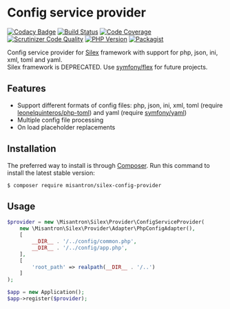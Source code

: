 # Config service provider

[![Codacy Badge](https://api.codacy.com/project/badge/Grade/d0da1b65e553458ab7cea3758e9fd346)](https://app.codacy.com/gh/misantron/silex-config-provider?utm_source=github.com&utm_medium=referral&utm_content=misantron/silex-config-provider&utm_campaign=Badge_Grade)
[![Build Status](http://img.shields.io/travis/com/misantron/silex-config-provider.svg?style=flat-square)](https://travis-ci.com/misantron/silex-config-provider)
[![Code Coverage](https://img.shields.io/scrutinizer/coverage/g/misantron/silex-config-provider.svg?style=flat-square)](https://scrutinizer-ci.com/g/misantron/silex-config-provider)
[![Scrutinizer Code Quality](https://img.shields.io/scrutinizer/g/misantron/silex-config-provider.svg?style=flat-square)](https://scrutinizer-ci.com/g/misantron/silex-config-provider)
[![PHP Version](https://img.shields.io/packagist/php-v/misantron/silex-config-provider.svg?style=flat-square)](https://github.com/misantron/silex-config-provider)
[![Packagist](https://img.shields.io/packagist/v/misantron/silex-config-provider.svg?style=flat-square)](https://packagist.org/packages/misantron/silex-config-provider)

Config service provider for [Silex](http://silex.sensiolabs.org) framework with support for php, json, ini, xml, toml and yaml.  
Silex framework is DEPRECATED. Use [symfony/flex](https://github.com/symfony/flex) for future projects.

## Features

- Support different formats of config files: php, json, ini, xml, toml (require [leonelquinteros/php-toml](https://github.com/leonelquinteros/php-toml)) and yaml (require [symfony/yaml](https://github.com/symfony/yaml))
- Multiple config file processing
- On load placeholder replacements

## Installation

The preferred way to install is through [Composer](https://getcomposer.org).
Run this command to install the latest stable version:

```shell
$ composer require misantron/silex-config-provider
```

## Usage

```php
$provider = new \Misantron\Silex\Provider\ConfigServiceProvider(
    new \Misantron\Silex\Provider\Adapter\PhpConfigAdapter(),
    [
        __DIR__ . '/../config/common.php',
        __DIR__ . '/../config/app.php',
    ],
    [
        'root_path' => realpath(__DIR__ . '/..')
    ]
);

$app = new Application();
$app->register($provider);
```
